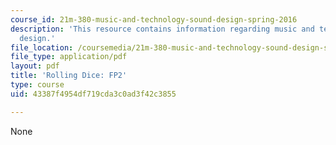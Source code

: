 ```yaml
---
course_id: 21m-380-music-and-technology-sound-design-spring-2016
description: 'This resource contains information regarding music and technology: Sound
  design.'
file_location: /coursemedia/21m-380-music-and-technology-sound-design-spring-2016/43387f4954df719cda3c0ad3f42c3855_MIT21M_380S16_assn_fp2dice.pdf
file_type: application/pdf
layout: pdf
title: 'Rolling Dice: FP2'
type: course
uid: 43387f4954df719cda3c0ad3f42c3855

---
```

None